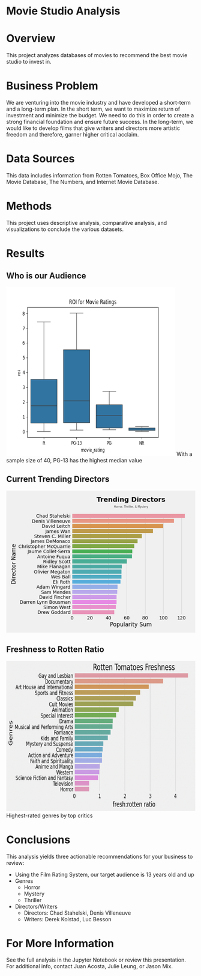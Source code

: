 # Movie Studio Analysis

# Overview
This project analyzes databases of movies to recommend the best movie studio to invest in.

# Business Problem
We are venturing into the movie industry and have developed a short-term and a long-term plan. In the short term, we want to maximize return of investment and minimize the budget. We need to do this in order to create a strong financial foundation and ensure future success. In the long-term, we would like to develop films that give writers and directors more artistic freedom and therefore, garner higher critical acclaim.

# Data Sources
This data includes information from Rotten Tomatoes, Box Office Mojo, The Movie Database, The Numbers, and Internet Movie Database.

# Methods
This project uses descriptive analysis, comparative analysis, and visualizations to conclude the various datasets.

# Results
## Who is our Audience
<img src='images/boxplot_review_movie.png' width='450' height='450'>
With a sample size of 40, PG-13 has the highest median value 

## Current Trending Directors
<img src='images/director.png' width='650'>

## Freshness to Rotten Ratio
<img src='images/fresh_rotten_chart.png' width='650' height='400'>
Highest-rated genres by top critics

# Conclusions
This analysis yields three actionable recommendations for your business to review:

- Using the Film Rating System, our target audience is 13 years old and up
- Genres
    - Horror
    - Mystery 
    - Thriller
- Directors/Writers
    - Directors: Chad Stahelski, Denis Villeneuve
    - Writers: Derek Kolstad, Luc Besson

# For More Information
See the full analysis in the Jupyter Notebook or review this presentation. For additional info, contact Juan Acosta, Julie Leung, or Jason Mix.

